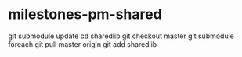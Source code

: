 # milestones-pm-shared

git submodule update
cd sharedlib
git checkout master
git submodule foreach git pull master origin
git add sharedlib
